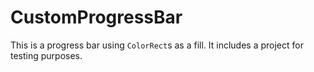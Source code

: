 # CustomProgressBar
This is a progress bar using `ColorRect`s as a fill. It includes a project for testing purposes. 
